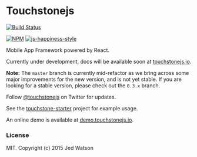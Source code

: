 # Touchstonejs

[![Build Status](https://travis-ci.org/touchstonejs/touchstonejs.png?branch=master)](https://travis-ci.org/touchstonejs/touchstonejs)

[![NPM](https://nodei.co/npm/touchstonejs.png)](https://nodei.co/npm/touchstonejs/)
[![js-happiness-style](https://cdn.rawgit.com/jedwatson/happiness/master/badge.svg)](https://github.com/jedwatson/happiness)


Mobile App Framework powered by React.

Currently under development, docs will be available soon at [touchstonejs.io](http://www.touchstonejs.io).

**Note:** The `master` branch is currently mid-refactor as we bring across some major improvements for the new version, and is not yet stable. If you are looking for a stable version, please check out the `0.3.x` branch.

Follow [@touchstonejs](https://twitter.com/touchstonejs) on Twitter for updates.

See the [touchstone-starter](https://github.com/Thinkmill/touchstone-starter) project for example usage.

An online demo is available at [demo.touchstonejs.io](http://demo.touchstonejs.io).


### License

MIT. Copyright (c) 2015 Jed Watson


